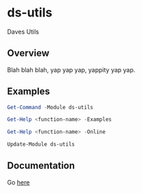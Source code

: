 # ds-utils

Daves Utils

## Overview

Blah blah blah, yap yap yap, yappity yap yap.

## Examples

```powershell
Get-Command -Module ds-utils

Get-Help <function-name> -Examples

Get-Help <function-name> -Online

Update-Module ds-utils
```

## Documentation

Go [here](https://github.com/Skatterbrainz/ds-utils/tree/master/docs)
